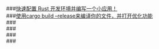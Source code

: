 ###[快速配置 Rust 开发环境并编写一个小应用！](https://www.rust-lang.org/zh-CN/learn/get-started)  
###[使用cargo build –release来编译你的文件，并打开优化功能](https://skyao.io/learning-rust/docs/build/cargo/cargo-book/guide.html)  
###[]()  
###[]()  
###[]()  
###[]()  
